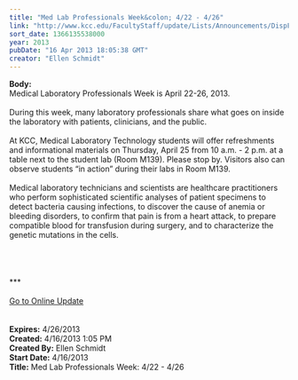 ```yaml
---
title: "Med Lab Professionals Week&colon; 4/22 - 4/26"
link: "http://www.kcc.edu/FacultyStaff/update/Lists/Announcements/DispForm.aspx?ID=1080"
sort_date: 1366135538000
year: 2013
pubDate: "16 Apr 2013 18:05:38 GMT"
creator: "Ellen Schmidt"
---
```


<div><b>Body:</b> <div class="ExternalClassBB6FCD1FFE8143F8ABCF495FC2220459">
<div>Medical Laboratory Professionals Week is April 22-26, 2013.  </div>
<div> </div>
<div>During this week, many laboratory professionals share what goes on inside the laboratory with patients, clinicians, and the public.</div>
<div> </div>
<div>At KCC, Medical Laboratory Technology students will offer refreshments and informational materials on Thursday, April 25 from 10 a.m. - 2 p.m. at a table next to the student lab (Room M139). Please stop by. Visitors also can observe students “in action” during their labs in Room M139.</div>
<div> </div>
<div>Medical laboratory technicians and scientists are healthcare practitioners who perform sophisticated scientific analyses of patient specimens to detect bacteria causing infections, to discover the cause of anemia or bleeding disorders, to confirm that pain is from a heart attack, to prepare compatible blood for transfusion during surgery, and to characterize the genetic mutations in the cells.  </div>
<div> </div>
<div><br /> </div>
<div>
<div> </div>
<div>
<div>***</div>
<div> </div>
<div><a href="/FacultyStaff/update/Pages/dailyupdate.aspx">Go to Online Update</a></div>
<div> </div><br /></div></div></div></div>
<div><b>Expires:</b> 4/26/2013</div>
<div><b>Created:</b> 4/16/2013 1:05 PM</div>
<div><b>Created By:</b> Ellen Schmidt</div>
<div><b>Start Date:</b> 4/16/2013</div>
<div><b>Title:</b> Med Lab Professionals Week: 4/22 - 4/26</div>
